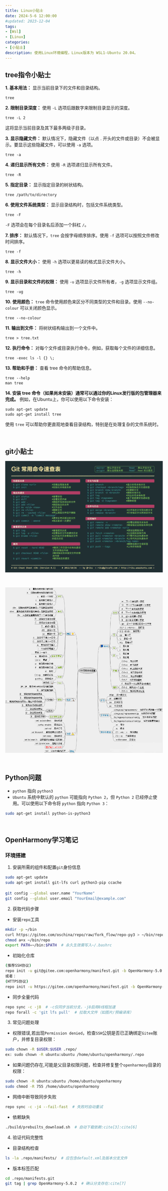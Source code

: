 ```yaml
---
title: Linux小贴士
date: 2024-5-6 12:00:00
#updated: 2023-12-04
tags:
- [Wsl]
- [Linux]
categories: 
- [小贴士]
description: 使用Linux环境编程，Linux版本为 WSL1-Ubuntu 20.04。
---
```


## tree指令小贴士

**1. 基本用法：** 显示当前目录下的文件和目录结构。

	tree

**2. 限制目录深度：** 使用 `-L` 选项后跟数字来限制目录显示的深度。

	tree -L 2

这将显示当前目录及其下最多两级子目录。

**3. 显示隐藏文件：** 默认情况下，隐藏文件（以点 . 开头的文件或目录）不会被显示。要显示这些隐藏文件，可以使用 `-a` 选项。

	tree -a

**4. 递归显示所有文件：** 使用 `-R` 选项递归显示所有文件。

	tree -R

**5. 指定目录：** 显示指定目录的树状结构。

	tree /path/to/directory

**6. 使用文件系统类型：** 显示目录结构时，包括文件系统类型。

	tree -F

`-F` 选项会在每个目录名后添加一个斜杠 `/`。

**7. 排序：** 默认情况下，`tree` 会按字母顺序排序。使用 `-f` 选项可以按照文件修改时间排序。

	tree -f

**8. 显示文件大小：** 使用 `-h` 选项以更易读的格式显示文件大小。

	tree -h

**9. 显示目录和文件的权限：** 使用 `-u` 选项显示文件所有者，`-g` 选项显示文件组。

	tree -ug

**10. 使用颜色：** `tree` 命令使用颜色来区分不同类型的文件和目录。使用 `--no-colour` 可以关闭颜色显示。

	tree --no-colour

**11. 输出到文件：**
将树状结构输出到一个文件中。

	tree > tree.txt

**12. 执行命令：**
对每个文件或目录执行命令，例如，获取每个文件的详细信息。

	tree -exec ls -l {} \;

**13. 帮助和手册：**
查看 tree 命令的帮助信息。

	tree --help
	man tree

**14. 安装 tree 命令（如果尚未安装）通常可以通过你的Linux发行版的包管理器来完成。**
例如，在Ubuntu上，你可以使用以下命令安装：

	sudo apt-get update
	sudo apt-get install tree

使用 `tree` 可以帮助你更直观地查看目录结构，特别是在处理复杂的文件系统时。

<br>

## git小贴士

![git指令](../pictures/git指令.jpg)

<br>

![vim指令](../pictures/vim指令.jpg)

<br>

## Python问题

- `python` 指向 `python3`
- `Ubuntu` 系统中默认的 `python` 可能指向 `Python 2`，但 `Python 2` 已经停止使用。可以使用以下命令将 `python` 指向 `Python 3`：

``` bash
sudo apt-get install python-is-python3
```

<br>

## OpenHarmony学习笔记

### 环境搭建

1. 安装所需的组件和配置`git`身份信息
``` bash
sudo apt-get update
sudo apt-get install git-lfs curl python3-pip ccache

git config --global user.name "YourName"
git config --global user.email "YourEmail@example.com"
```

2. 获取代码步骤

- 安装`repo`工具
``` bash
mkdir -p ~/bin
curl https://gitee.com/oschina/repo/raw/fork_flow/repo-py3 > ~/bin/repo
chmod a+x ~/bin/repo
export PATH=~/bin:$PATH  # 永久生效需写入~/.bashrc
```

- 初始化仓库
``` bash
(推荐SSH协议)
repo init -u git@gitee.com:openharmony/manifest.git -b OpenHarmony-5.0.2-Release --no-repo-verify
或者：
(HTTPS协议)
repo init -u https://gitee.com/openharmony/manifest.git -b OpenHarmony-5.0.2-Release --no-repo-verify
```

- 同步全量代码
``` bash
repo sync -c -j8  # -c仅同步当前分支，-j8启用8线程加速
repo forall -c 'git lfs pull'  # 拉取大文件（如图片/预编译库）
```

3. 常见问题处理
- 权限错误,若出现`Permission denied`，检查`SSH`公钥是否已正确绑定`Gitee`账户，并修复目录权限：
``` bash
sudo chown -R $USER:$USER .repo/
ex: sudo chown -R ubuntu:ubuntu /home/ubuntu/openharmony/.repo
```
- 如果问题仍存在,可能是父目录权限问题，检查并修复整个`openharmony`目录的权限：
``` bash
sudo chown -R ubuntu:ubuntu /home/ubuntu/openharmony
sudo chmod -R 755 /home/ubuntu/openharmony
```

- 网络中断导致同步失败
``` bash
repo sync -c -j4 --fail-fast  # 失败时自动重试
```

- 依赖缺失
``` bash
./build/prebuilts_download.sh  # 自动下载依赖:cite[3]:cite[6]
```

4. 验证代码完整性
- 目录结构检查
``` bash
ls -la .repo/manifests/  # 应包含default.xml及版本分支文件
```

- 版本标签匹配
```bash
cd .repo/manifests.git
git tag | grep OpenHarmony-5.0.2  # 确认分支存在:cite[7]
```